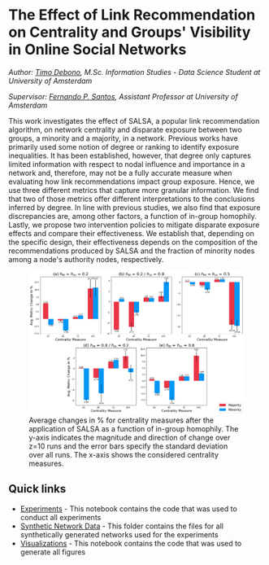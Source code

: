 # The Effect of Link Recommendation on Centrality and Groups' Visibility in Online Social Networks

*Author: [Timo Debono](https://www.linkedin.com/in/timo-debono/), M.Sc. Information Studies - Data Science Student at University of Amsterdam*

*Supervisor: [Fernando P. Santos](https://www.linkedin.com/in/fernando-p-santos-96aa9159/), Assistant Professor at University of Amsterdam*

This work investigates the effect of SALSA, a popular link recommendation algorithm, on network centrality and disparate exposure between two groups, a minority and a majority, in a network. Previous works have primarily used some notion of degree or ranking to identify exposure inequalities. It has been established, however, that degree only captures limited information with respect to nodal influence and importance in a network and, therefore, may not be a fully accurate measure when evaluating how link recommendations impact group exposure. Hence, we use three different metrics that capture more granular information. We find that two of those metrics offer different interpretations to the conclusions inferred by degree. In line with previous studies, we also find that exposure discrepancies are, among other factors, a function of in-group homophily. Lastly, we propose two intervention policies to mitigate disparate exposure effects and compare their effectiveness. We establish that, depending on the specific design, their effectiveness depends on the composition of the recommendations produced by SALSA and the fraction of minority nodes among a node's authority nodes, respectively.

<!-- <figure>
  <img
  src="https://github.com/TDebono/disparate-exposure-link-recommendation/blob/78d4f392d275338f6bd94a1b21a452a89f333377/03_plots/03-01%20Network%20Viz/networks_plot2.png"
  alt="Networks plot">
  <figcaption>Plots (a) to (d) depict exemplary synthetic networks with $|V|=20$, $f_m=0.3$, and varying levels of homophily (minority nodes in blue, majority nodes in red). These networks show how the levels of homophily per group impact the edge formation process and, consequently, the network topology.</figcaption>
</figure> -->

<figure>
  <img
  src="https://github.com/TDebono/disparate-exposure-link-recommendation/blob/main/03_plots/03-02%20Results/results_final.png?raw=true"
  alt="Results plot">
  <figcaption>Average changes in % for centrality measures after the application of SALSA as a function of in-group homophily. The y-axis indicates the magnitude and direction of change over z=10 runs and the error bars specify the standard deviation over all runs. The x-axis shows the considered centrality measures.</figcaption>
</figure>

<!-- ![Average changes in % for centrality measures after the application of SALSA as a function of in-group homophily. The y-axis indicates the magnitude and direction of change over z=10 runs and the error bars specify the standard deviation over all runs. The x-axis shows the considered centrality measures.](https://github.com/TDebono/disparate-exposure-link-recommendation/blob/main/03_plots/03-02%20Results/results_final.png?raw=true) -->


## Quick links

- [Experiments](https://github.com/TDebono/disparate-exposure-link-recommendation/blob/0952f3dc4bac68125096dcda28a7a0a37903bed9/02_results/experiments.ipynb) - This notebook contains the code that was used to conduct all experiments
- [Synthetic Network Data](01_data/01-02%20Synthetic%20networks/) - This folder contains the files for all synthetically generated networks used for the experiments
- [Visualizations](03_plots/visualizations.ipynb) - This notebook contains the code that was used to generate all figures
